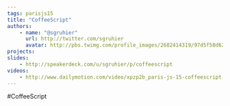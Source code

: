 ```yaml
---
tags: parisjs15
title: "CoffeeScript"
authors:
    - name: "@sgruhier"
      url: http://twitter.com/sgruhier
      avatar: http://pbs.twimg.com/profile_images/2682414319/97d5f58d626aeaab3e03acd6782645ff_bigger.png
projects:
slides:
    - http://speakerdeck.com/u/sgruhier/p/coffeescript
videos:
    - http://www.dailymotion.com/video/xpzp2b_paris-js-15-coffeescript-sgruhier_tech
---
```

#CoffeeScript
